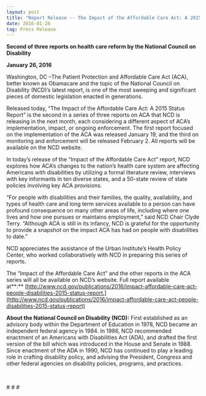 ```yaml
---
layout: post
title: "Report Release -- The Impact of the Affordable Care Act: A 2015 Status Report"
date: 2016-01-26
tag: Press Release
---
```

**Second of three reports on health care reform by the National Council on Disability**

**January 26, 2016**

Washington, DC –The Patient Protection and Affordable Care Act (ACA), better known as Obamacare and the topic of the National Council on Disability (NCD)’s latest report, is one of the most sweeping and significant pieces of domestic legislation enacted in generations.

Released today, “The Impact of the Affordable Care Act: A 2015 Status Report” is the second in a series of three reports on ACA that NCD is releasing in the next month, each considering a different aspect of ACA’s implementation, impact, or ongoing enforcement. The first report focused on the implementation of the ACA was released January 19, and the third on monitoring and enforcement will be released February 2. All reports will be available on the NCD website.

In today’s release of the “Impact of the Affordable Care Act” report, NCD explores how ACA’s changes to the nation’s health care system are affecting Americans with disabilities by utilizing a formal literature review, interviews with key informants in ten diverse states, and a 50-state review of state policies involving key ACA provisions.

“For people with disabilities and their families, the quality, availability, and types of health care and long term services available to a person can have profound consequence on many other areas of life, including where one lives and how one pursues or maintains employment,” said NCD Chair Clyde Terry. “Although ACA is still in its infancy, NCD is grateful for the opportunity to provide a snapshot on the impact ACA has had on people with disabilities to date.”

NCD appreciates the assistance of the Urban Institute’s Health Policy Center, who worked collaboratively with NCD in preparing this series of reports.

The “Impact of the Affordable Care Act” and the other reports in the ACA series will all be available on NCD’s website. Full report available at**:** [http://www.ncd.gov/publications/2016/impact-affordable-care-act-people-disabilities-2015-status-report.](http://www.ncd.gov/publications/2016/impact-affordable-care-act-people-disabilities-2015-status-report)

**About the National Council on Disability (NCD):** First established as an advisory body within the Department of Education in 1978, NCD became an independent federal agency in 1984. In 1986, NCD recommended enactment of an Americans with Disabilities Act (ADA), and drafted the first version of the bill which was introduced in the House and Senate in 1988. Since enactment of the ADA in 1990, NCD has continued to play a leading role in crafting disability policy, and advising the President, Congress and other federal agencies on disability policies, programs, and practices.

 

\# # #